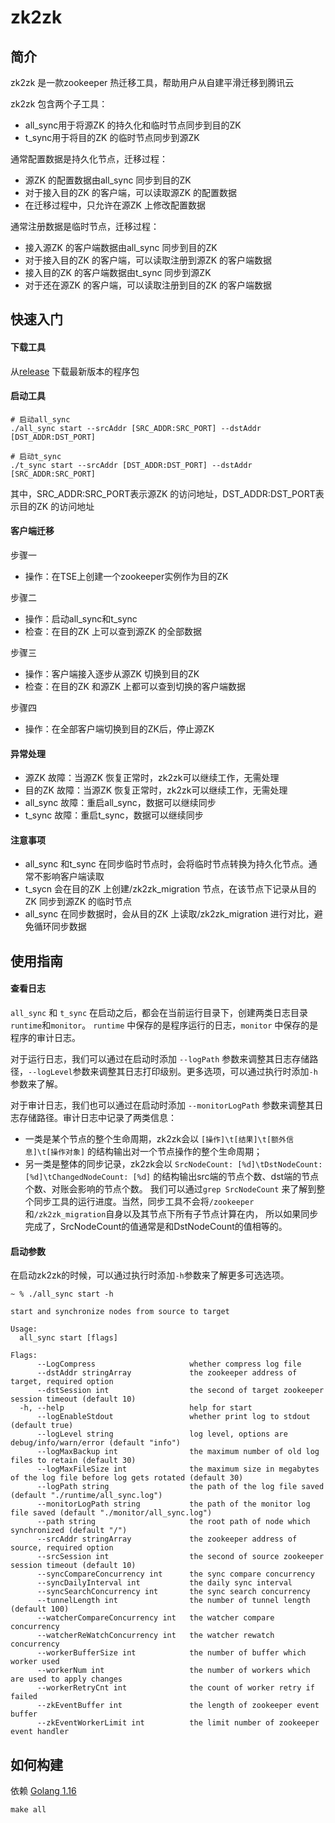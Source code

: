 # zk2zk

## 简介

zk2zk 是一款zookeeper 热迁移工具，帮助用户从自建平滑迁移到腾讯云

zk2zk 包含两个子工具：

- all_sync用于将源ZK 的持久化和临时节点同步到目的ZK
- t_sync用于将目的ZK 的临时节点同步到源ZK

通常配置数据是持久化节点，迁移过程：

- 源ZK 的配置数据由all_sync 同步到目的ZK
- 对于接入目的ZK 的客户端，可以读取源ZK 的配置数据
- 在迁移过程中，只允许在源ZK 上修改配置数据

通常注册数据是临时节点，迁移过程：

- 接入源ZK 的客户端数据由all_sync 同步到目的ZK
- 对于接入目的ZK 的客户端，可以读取注册到源ZK 的客户端数据
- 接入目的ZK 的客户端数据由t_sync 同步到源ZK
- 对于还在源ZK 的客户端，可以读取注册到目的ZK 的客户端数据

## 快速入门

#### 下载工具

从[release](https://github.com/tencentyun/tse-tools/releases) 下载最新版本的程序包

#### 启动工具

```shell
# 启动all_sync
./all_sync start --srcAddr [SRC_ADDR:SRC_PORT] --dstAddr [DST_ADDR:DST_PORT]

# 启动t_sync
./t_sync start --srcAddr [DST_ADDR:DST_PORT] --dstAddr [SRC_ADDR:SRC_PORT]
```

其中，SRC_ADDR:SRC_PORT表示源ZK 的访问地址，DST_ADDR:DST_PORT表示目的ZK 的访问地址

#### 客户端迁移

步骤一

- 操作：在TSE上创建一个zookeeper实例作为目的ZK

步骤二

- 操作：启动all_sync和t_sync
- 检查：在目的ZK 上可以查到源ZK 的全部数据

步骤三

- 操作：客户端接入逐步从源ZK 切换到目的ZK
- 检查：在目的ZK 和源ZK 上都可以查到切换的客户端数据

步骤四

- 操作：在全部客户端切换到目的ZK后，停止源ZK

#### 异常处理

- 源ZK 故障：当源ZK 恢复正常时，zk2zk可以继续工作，无需处理
- 目的ZK 故障：当源ZK 恢复正常时，zk2zk可以继续工作，无需处理
- all_sync 故障：重启all_sync，数据可以继续同步
- t_sync 故障：重启t_sync，数据可以继续同步

#### 注意事项

- all_sync 和t_sync 在同步临时节点时，会将临时节点转换为持久化节点。通常不影响客户端读取
- t_sycn 会在目的ZK 上创建/zk2zk_migration 节点，在该节点下记录从目的ZK 同步到源ZK 的临时节点
- all_sync 在同步数据时，会从目的ZK 上读取/zk2zk_migration 进行对比，避免循环同步数据

## 使用指南

#### 查看日志

`all_sync` 和 `t_sync` 在启动之后，都会在当前运行目录下，创建两类日志目录`runtime`和`monitor`。
`runtime` 中保存的是程序运行的日志，`monitor` 中保存的是程序的审计日志。  

对于运行日志，我们可以通过在启动时添加 `--logPath` 参数来调整其日志存储路径，`--logLevel`参数来调整其日志打印级别。更多选项，可以通过执行时添加`-h`参数来了解。  

对于审计日志，我们也可以通过在启动时添加 `--monitorLogPath` 参数来调整其日志存储路径。审计日志中记录了两类信息：  
- 一类是某个节点的整个生命周期，zk2zk会以 `[操作]\t[结果]\t[额外信息]\t[操作对象]` 的结构输出对一个节点操作的整个生命周期；  
- 另一类是整体的同步记录，zk2zk会以 `SrcNodeCount: [%d]\tDstNodeCount: [%d]\tChangedNodeCount: [%d]` 的结构输出src端的节点个数、dst端的节点个数、对账会影响的节点个数。
我们可以通过`grep SrcNodeCount` 来了解到整个同步工具的运行进度。当然，同步工具不会将`/zookeeper`和`/zk2zk_migration`自身以及其节点下所有子节点计算在内，
所以如果同步完成了，SrcNodeCount的值通常是和DstNodeCount的值相等的。  

#### 启动参数

在启动zk2zk的时候，可以通过执行时添加`-h`参数来了解更多可选选项。

```
~ % ./all_sync start -h

start and synchronize nodes from source to target

Usage:
  all_sync start [flags]

Flags:
      --LogCompress                     whether compress log file
      --dstAddr stringArray             the zookeeper address of target, required option
      --dstSession int                  the second of target zookeeper session timeout (default 10)
  -h, --help                            help for start
      --logEnableStdout                 whether print log to stdout (default true)
      --logLevel string                 log level, options are debug/info/warn/error (default "info")
      --logMaxBackup int                the maximum number of old log files to retain (default 30)
      --logMaxFileSize int              the maximum size in megabytes of the log file before log gets rotated (default 30)
      --logPath string                  the path of the log file saved (default "./runtime/all_sync.log")
      --monitorLogPath string           the path of the monitor log file saved (default "./monitor/all_sync.log")
      --path string                     the root path of node which synchronized (default "/")
      --srcAddr stringArray             the zookeeper address of source, required option
      --srcSession int                  the second of source zookeeper session timeout (default 10)
      --syncCompareConcurrency int      the sync compare concurrency
      --syncDailyInterval int           the daily sync interval
      --syncSearchConcurrency int       the sync search concurrency
      --tunnelLength int                the number of tunnel length (default 100)
      --watcherCompareConcurrency int   the watcher compare concurrency
      --watcherReWatchConcurrency int   the watcher rewatch concurrency
      --workerBufferSize int            the number of buffer which worker used
      --workerNum int                   the number of workers which are used to apply changes
      --workerRetryCnt int              the count of worker retry if failed
      --zkEventBuffer int               the length of zookeeper event buffer
      --zkEventWorkerLimit int          the limit number of zookeeper event handler
```

## 如何构建

依赖 [Golang 1.16]()

```
make all
```
